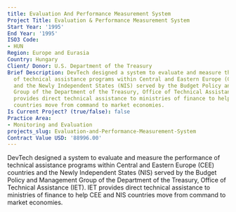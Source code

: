 ```yaml
---
title: Evaluation And Performance Measurement System
Project Title: Evaluation & Performance Measurement System
Start Year: '1995'
End Year: '1995'
ISO3 Code:
- HUN
Region: Europe and Eurasia
Country: Hungary
Client/ Donor: U.S. Department of the Treasury
Brief Description: DevTech designed a system to evaluate and measure the performance
  of technical assistance programs within Central and Eastern Europe (CEE) countries
  and the Newly Independent States (NIS) served by the Budget Policy and Management
  Group of the Department of the Treasury, Office of Technical Assistance (IET). IET
  provides direct technical assistance to ministries of finance to help CEE and NIS
  countries move from command to market economies.
Is Current Project? (true/false): false
Practice Area:
- Monitoring and Evaluation
projects_slug: Evaluation-and-Performance-Measurement-System
Contract Value USD: '88996.00'
---
```


DevTech designed a system to evaluate and measure the performance of technical assistance programs within Central and Eastern Europe (CEE) countries and the Newly Independent States (NIS) served by the Budget Policy and Management Group of the Department of the Treasury, Office of Technical Assistance (IET). IET provides direct technical assistance to ministries of finance to help CEE and NIS countries move from command to market economies.